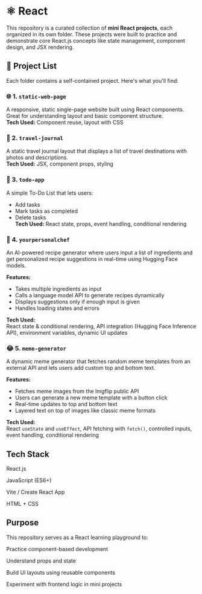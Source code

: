 # ⚛️ React

This repository is a curated collection of **mini React projects**, each organized in its own folder. These projects were built to practice and demonstrate core React.js concepts like state management, component design, and JSX rendering.

## 📁 Project List

Each folder contains a self-contained project. Here's what you'll find:

### 🌐 1. `static-web-page`
A responsive, static single-page website built using React components. Great for understanding layout and basic component structure.  
**Tech Used:** Component reuse, layout with CSS

### 🧳 2. `travel-journal`
A static travel journal layout that displays a list of travel destinations with photos and descriptions.  
**Tech Used:** JSX, component props, styling

### 📝 3. `todo-app`
A simple To-Do List that lets users:
- Add tasks
- Mark tasks as completed
- Delete tasks  
**Tech Used:** React state, props, event handling, conditional rendering

### 🍳 4. `yourpersonalchef`  
An AI-powered recipe generator where users input a list of ingredients and get personalized recipe suggestions in real-time using Hugging Face models.  

**Features:**
- Takes multiple ingredients as input  
- Calls a language model API to generate recipes dynamically  
- Displays suggestions only if enough input is given  
- Handles loading states and errors  

**Tech Used:**  
React state & conditional rendering, API integration (Hugging Face Inference API), environment variables, dynamic UI updates

### 😂 5. `meme-generator`  
A dynamic meme generator that fetches random meme templates from an external API and lets users add custom top and bottom text.

**Features:**
- Fetches meme images from the Imgflip public API  
- Users can generate a new meme template with a button click  
- Real-time updates to top and bottom text  
- Layered text on top of images like classic meme formats  

**Tech Used:**  
React `useState` and `useEffect`, API fetching with `fetch()`, controlled inputs, event handling, conditional rendering



## **Tech Stack**
React.js

JavaScript (ES6+)

Vite / Create React App

HTML + CSS

## **Purpose**

This repository serves as a React learning playground to:

Practice component-based development

Understand props and state

Build UI layouts using reusable components

Experiment with frontend logic in mini projects


